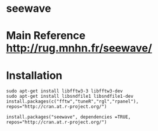 seewave
===========

# Main Reference http://rug.mnhn.fr/seewave/

# Installation
```
sudo apt-get install libfftw3-3 libfftw3-dev
sudo apt-get install libsndfile1 libsndfile1-dev
install.packages(c("fftw","tuneR","rgl","rpanel"), repos="http://cran.at.r-project.org/")
```
```
install.packages("seewave", dependencies =TRUE, repos="http://cran.at.r-project.org/")
```
